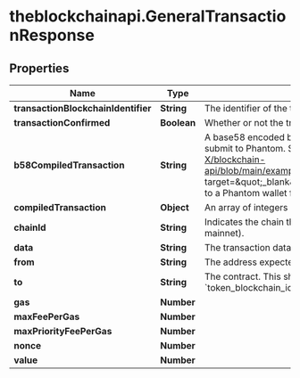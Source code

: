 # theblockchainapi.GeneralTransactionResponse

## Properties

Name | Type | Description | Notes
------------ | ------------- | ------------- | -------------
**transactionBlockchainIdentifier** | **String** | The identifier of the transaction | [optional] 
**transactionConfirmed** | **Boolean** | Whether or not the transaction was confirmed | [optional] 
**b58CompiledTransaction** | **String** | A base58 encoded byte array in string representation. Really easy to submit to Phantom. See &lt;a href&#x3D;\&quot;https://github.com/BL0CK-X/blockchain-api/blob/main/examples/tutorials/phantom_tutorials/transfer_solana.html\&quot; target&#x3D;\&quot;_blank\&quot;&gt;here&lt;/a&gt; for an example on how to submit it to a Phantom wallet for signing. | [optional] 
**compiledTransaction** | **Object** | An array of integers representing the bytes of the transaction | [optional] 
**chainId** | **String** | Indicates the chain that the transaction was compiled for (e.g., ropsten or mainnet).  | [optional] 
**data** | **String** | The transaction data  | [optional] 
**from** | **String** | The address expected to sign and submit the transaction  | [optional] 
**to** | **String** | The contract. This should match your provided value for &#x60;token_blockchain_identifier&#x60;.  | [optional] 
**gas** | **Number** |  | [optional] 
**maxFeePerGas** | **Number** |  | [optional] 
**maxPriorityFeePerGas** | **Number** |  | [optional] 
**nonce** | **Number** |  | [optional] 
**value** | **Number** |  | [optional] 


